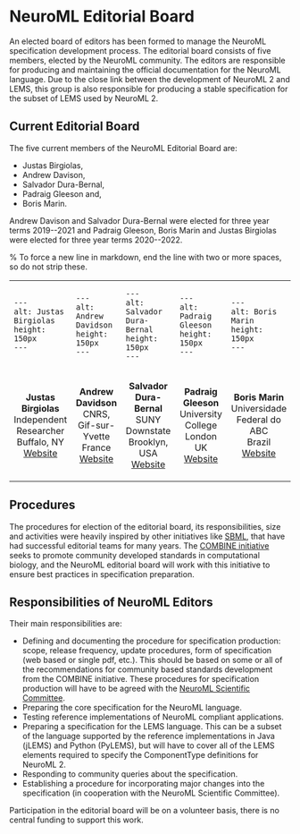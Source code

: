 # NeuroML Editorial Board

An elected board of editors has been formed to manage the NeuroML specification development process.
The editorial board consists of five members, elected by the NeuroML community.
The editors are responsible for producing and maintaining the official documentation for the NeuroML language.
Due to the close link between the development of NeuroML 2 and LEMS, this group is also responsible for producing a stable specification for the subset of LEMS used by NeuroML 2.

## Current Editorial Board

The five current members of the NeuroML Editorial Board are: 

- Justas Birgiolas,
- Andrew Davison,
- Salvador Dura-Bernal,
- Padraig Gleeson and,
- Boris Marin.

Andrew Davison and Salvador Dura-Bernal were elected for three year terms 2019--2021 and Padraig Gleeson, Boris Marin and Justas Birgiolas were elected for three year terms 2020--2022.

% To force a new line in markdown, end the line with two or more spaces, so do not strip these.

<table>
<tr>
<td style="width:20%">

```{image} ../images/Board/justas.jpg
---
alt: Justas Birgiolas
height: 150px
---
```

</td>
<td style="width:20%">

```{image} ../images/Board/andrew.jpg
---
alt: Andrew Davidson
height: 150px
---
```

</td>
<td style="width:20%">

```{image} ../images/Board/salva.png
---
alt: Salvador Dura-Bernal
height: 150px
---
```

</td>
<td style="width:20%">

```{image} ../images/Board/padraig.jpg
---
alt: Padraig Gleeson
height: 150px
---
```

</td>
<td style="width:20%">

```{image} ../images/Board/boris.jpg
---
alt: Boris Marin
height: 150px
---
```

</td>
</tr>
<tr>
<td style="width:20%">
<center>

**Justas Birgiolas**<br />
Independent Researcher<br />
Buffalo, NY<br />
[Website](https://www.linkedin.com/in/justasbirgiolas/)

</center>
</td>
<td style="width:20%">
<center>

**Andrew Davidson**<br />
CNRS, Gif-sur-Yvette<br />
France<br />
[Website](http://www.andrewdavison.info/)

</center>
</td>
<td style="width:20%">
<center>

**Salvador Dura-Bernal**<br />
SUNY Downstate<br />
Brooklyn, USA<br />
[Website](http://www.neurosimlab.com/users/salvador-dura-bernal)

</center>
</td>
<td style="width:20%">
<center>

**Padraig Gleeson**<br />
University College London<br />
UK<br />
[Website](http://www.opensourcebrain.org/users/4)

</center>
</td>
<td style="width:20%">
<center>

**Boris Marin**<br />
Universidade Federal do ABC<br />
Brazil<br />
[Website](http://opensourcebrain.org/)


</center>
</td>
</tr>
</table>


## Procedures

The procedures for election of the editorial board, its responsibilities, size and activities were heavily inspired by other initiatives like [SBML](http://sbml.org/Documents/SBML_Development_Process#The_SBML_Editors), that have had successful editorial teams for many years.
The [COMBINE initiative](http://co.mbine.org/standards) seeks to promote community developed standards in computational biology, and the NeuroML editorial board will work with this initiative to ensure best practices in specification preparation.

## Responsibilities of NeuroML Editors

Their main responsibilities are:

- Defining and documenting the procedure for specification production: scope, release frequency, update procedures, form of specification (web based or single pdf, etc.).
    This should be based on some or all of the recommendations for community based standards development from the COMBINE initiative.
    These procedures for specification production will have to be agreed with the [NeuroML Scientific Committee](https://www.neuroml.org/scientific_committee).
- Preparing the core specification for the NeuroML language.
- Testing reference implementations of NeuroML compliant applications.
- Preparing a specification for the LEMS language.
    This can be a subset of the language supported by the reference implementations in Java (jLEMS) and Python (PyLEMS), but will have to cover all of the LEMS elements required to specify the ComponentType definitions for NeuroML 2.
- Responding to community queries about the specification.
- Establishing a procedure for incorporating major changes into the specification (in cooperation with the NeuroML Scientific Committee).

Participation in the editorial board will be on a volunteer basis, there is no central funding to support this work.
